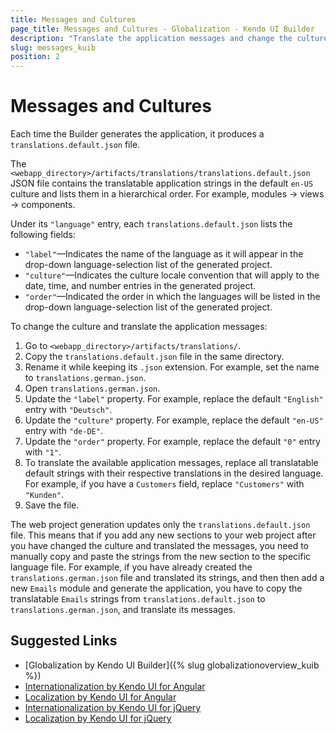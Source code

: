 ```yaml
---
title: Messages and Cultures
page_title: Messages and Cultures - Globalization - Kendo UI Builder
description: "Translate the application messages and change the culture locale when working with the Kendo UI Builder."
slug: messages_kuib
position: 2
---
```


# Messages and Cultures

Each time the Builder generates the application, it produces a `translations.default.json` file.

The `<webapp_directory>/artifacts/translations/translations.default.json` JSON file contains the translatable application strings in the default `en-US` culture and lists them in a hierarchical order. For example, modules -> views -> components.

Under its `"language"` entry, each `translations.default.json` lists the following fields:

* `"label"`&mdash;Indicates the name of the language as it will appear in the drop-down language-selection list of the generated project.
* `"culture"`&mdash;Indicates the culture locale convention that will apply to the date, time, and number entries in the generated project.  
* `"order"`&mdash;Indicated the order in which the languages will be listed in the drop-down language-selection list of the generated project.

To change the culture and translate the application messages:

1. Go to `<webapp_directory>/artifacts/translations/`.
1. Copy the `translations.default.json` file in the same directory.
1. Rename it while keeping its `.json` extension. For example, set the name to `translations.german.json`.
1. Open `translations.german.json`.
1. Update the `"label"` property. For example, replace the default `"English"` entry with `"Deutsch"`.
1. Update the `"culture"` property. For example, replace the default `"en-US"` entry with `"de-DE"`.
1. Update the `"order"` property. For example, replace the default `"0"` entry with `"1"`.
1. To translate the available application messages, replace all translatable default strings with their respective translations in the desired language. For example, if you have a `Customers` field, replace `"Customers"` with `"Kunden"`.
1. Save the file.

The web project generation updates only the `translations.default.json` file. This means that if you add any new sections to your web project after you have changed the culture and translated the messages, you need to manually copy and paste the strings from the new section to the specific language file. For example, if you have already created the `translations.german.json` file and translated its strings, and then then add a new `Emails` module and generate the application, you have to copy the translatable `Emails` strings from `translations.default.json` to `translations.german.json`, and translate its messages.  

## Suggested Links

* [Globalization by Kendo UI Builder]({% slug globalizationoverview_kuib %})
* [Internationalization by Kendo UI for Angular](http://k2build.openstack.progress.com/kendo-angular-ui-develop/components/internationalization/)
* [Localization by Kendo UI for Angular](http://k2build.openstack.progress.com/kendo-angular-ui-develop/components/localization/)
* [Internationalization by Kendo UI for jQuery](https://docs.telerik.com/kendo-ui/framework/globalization/overview)
* [Localization by Kendo UI for jQuery](https://docs.telerik.com/kendo-ui/framework/localization/overview)
